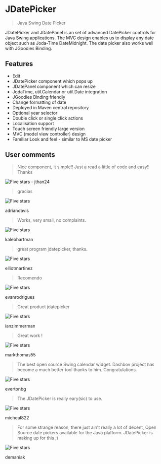 JDatePicker
===========

> Java Swing Date Picker

JDatePicker and JDatePanel is an set of advanced DatePicker controls for Java Swing applications. The MVC design enables us to display any date object such as Joda-Time DateMidnight. The date picker also works well with JGoodies Binding.

Features
--------

* Edit
* JDatePicker component which pops up
* JDatePanel component which can resize
* JodaTime, util.Calendar or util.Date integration
* JGoodies Binding friendly
* Change formatting of date
* Deployed in Maven central repository
* Optional year selector
* Double click or single click actions
* Localisation support
* Touch screen friendly large version
* MVC (model view controller) design
* Familiar Look and feel - similar to MS date picker

User comments
-------------

> Nice component, it simple!! Just a read a little of code and easy!! Thanks

![Five stars](https://raw.githubusercontent.com/JDatePicker/JDatePicker/master/site/stars.png) - jthan24


> gracias

![Five stars](https://raw.githubusercontent.com/JDatePicker/JDatePicker/master/site/stars.png)

adriandavis


> Works, very small, no complaints.

![Five stars](https://raw.githubusercontent.com/JDatePicker/JDatePicker/master/site/stars.png)

kalebhartman


> great program jdatepicker, thanks.

![Five stars](https://raw.githubusercontent.com/JDatePicker/JDatePicker/master/site/stars.png)

elliotmartinez


> Recomendo

![Five stars](https://raw.githubusercontent.com/JDatePicker/JDatePicker/master/site/stars.png)

evanrodrigues


> Great product jdatepicker

![Five stars](https://raw.githubusercontent.com/JDatePicker/JDatePicker/master/site/stars.png)

ianzimmerman


> Great work !

![Five stars](https://raw.githubusercontent.com/JDatePicker/JDatePicker/master/site/stars.png)

markthomas55


> The best open source Swing calendar widget. Dashbov project has become a much better tool thanks to him. Congratulations.

![Five stars](https://raw.githubusercontent.com/JDatePicker/JDatePicker/master/site/stars.png)

evertonbg


> The JDatePicker is really eary(sic) to use.

![Five stars](https://raw.githubusercontent.com/JDatePicker/JDatePicker/master/site/stars.png)

micheal822


> For some strange reason, there just ain't really a lot of decent, Open Source date pickers available for the Java platform. JDatePicker is making up for this ;)

![Five stars](https://raw.githubusercontent.com/JDatePicker/JDatePicker/master/site/stars.png)

demaniak


